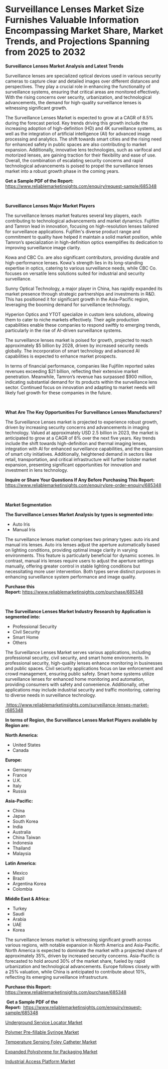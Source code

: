 <p><h1>Surveillance Lenses Market Size Furnishes Valuable Information Encompassing Market Share, Market Trends, and Projections Spanning from 2025 to 2032</h1></p><p><strong>Surveillance Lenses Market Analysis and Latest Trends</strong></p>
<p><p>Surveillance lenses are specialized optical devices used in various security cameras to capture clear and detailed images over different distances and perspectives. They play a crucial role in enhancing the functionality of surveillance systems, ensuring that critical areas are monitored effectively. With the rising concerns over security, urbanization, and technological advancements, the demand for high-quality surveillance lenses is witnessing significant growth. </p><p>The Surveillance Lenses Market is expected to grow at a CAGR of 8.5% during the forecast period. Key trends driving this growth include the increasing adoption of high-definition (HD) and 4K surveillance systems, as well as the integration of artificial intelligence (AI) for advanced image processing and analytics. The shift towards smart cities and the rising need for enhanced safety in public spaces are also contributing to market expansion. Additionally, innovative lens technologies, such as varifocal and motorized lenses, are gaining traction for their flexibility and ease of use. Overall, the combination of escalating security concerns and rapid technological advancements is poised to propel the surveillance lenses market into a robust growth phase in the coming years.</p></p>
<p><strong>Get a Sample PDF of the Report:&nbsp;</strong> <a href="https://www.reliablemarketinsights.com/enquiry/request-sample/685348?utm_campaign=2013&utm_medium=2&utm_source=Github&utm_content=ia&utm_term=08012025&utm_id=surveillance-lenses">https://www.reliablemarketinsights.com/enquiry/request-sample/685348</a></p>
<p>&nbsp;</p>
<p><strong>Surveillance Lenses Major Market Players</strong></p>
<p><p>The surveillance lenses market features several key players, each contributing to technological advancements and market dynamics. Fujifilm and Tamron lead in innovation, focusing on high-resolution lenses tailored for surveillance applications. Fujifilm's diverse product range and commitment to quality have helped it maintain a solid market position, while Tamron’s specialization in high-definition optics exemplifies its dedication to improving surveillance image clarity.</p><p>Kowa and CBC Co. are also significant contributors, providing durable and high-performance lenses. Kowa's strength lies in its long-standing expertise in optics, catering to various surveillance needs, while CBC Co. focuses on versatile lens solutions suited for industrial and security surveillance.</p><p>Sunny Optical Technology, a major player in China, has rapidly expanded its market presence through strategic partnerships and investments in R&D. This has positioned it for significant growth in the Asia-Pacific region, leveraging the booming demand for surveillance technology. </p><p>Hyperion Optics and YTOT specialize in custom lens solutions, allowing them to cater to niche markets effectively. Their agile production capabilities enable these companies to respond swiftly to emerging trends, particularly in the rise of AI-driven surveillance systems.</p><p>The surveillance lenses market is poised for growth, projected to reach approximately $5 billion by 2028, driven by increased security needs globally. The incorporation of smart technology and advanced AI capabilities is expected to enhance market prospects.</p><p>In terms of financial performance, companies like Fujifilm reported sales revenues exceeding $21 billion, reflecting their extensive market penetration. Meanwhile, Tamron’s revenue has surpassed $900 million, indicating substantial demand for its products within the surveillance lens sector. Continued focus on innovation and adapting to market needs will likely fuel growth for these companies in the future.</p></p>
<p>&nbsp;</p>
<p><strong>What Are The Key Opportunities For Surveillance Lenses Manufacturers?</strong></p>
<p><p>The Surveillance Lenses market is projected to experience robust growth, driven by increasing security concerns and advancements in imaging technology. Valued at approximately USD 2.5 billion in 2023, the market is anticipated to grow at a CAGR of 8% over the next five years. Key trends include the shift towards high-definition and thermal imaging lenses, integration with AI for enhanced surveillance capabilities, and the expansion of smart city initiatives. Additionally, heightened demand in sectors like retail, transportation, and critical infrastructure will further bolster market expansion, presenting significant opportunities for innovation and investment in lens technology.</p></p>
<p><strong>Inquire or Share Your Questions If Any Before Purchasing This Report:</strong> <a href="https://www.reliablemarketinsights.com/enquiry/pre-order-enquiry/685348?utm_campaign=2013&utm_medium=2&utm_source=Github&utm_content=ia&utm_term=08012025&utm_id=surveillance-lenses">https://www.reliablemarketinsights.com/enquiry/pre-order-enquiry/685348</a></p>
<p>&nbsp;</p>
<p><strong>Market Segmentation</strong></p>
<p><strong>The Surveillance Lenses Market Analysis by types is segmented into:</strong></p>
<p><ul><li>Auto Iris</li><li>Manual Iris</li></ul></p>
<p><p>The surveillance lenses market comprises two primary types: auto iris and manual iris lenses. Auto iris lenses adjust the aperture automatically based on lighting conditions, providing optimal image clarity in varying environments. This feature is particularly beneficial for dynamic scenes. In contrast, manual iris lenses require users to adjust the aperture settings manually, offering greater control in stable lighting conditions but necessitating more user intervention. Both types serve distinct purposes in enhancing surveillance system performance and image quality.</p></p>
<p><strong>Purchase this Report:&nbsp;</strong><a href="https://www.reliablemarketinsights.com/purchase/685348?utm_campaign=2013&utm_medium=2&utm_source=Github&utm_content=ia&utm_term=08012025&utm_id=surveillance-lenses">https://www.reliablemarketinsights.com/purchase/685348</a></p>
<p>&nbsp;</p>
<p><strong>The Surveillance Lenses Market Industry Research by Application is segmented into:</strong></p>
<p><ul><li>Professional Security</li><li>Civil Security</li><li>Smart Home</li><li>Others</li></ul></p>
<p><p>The Surveillance Lenses Market serves various applications, including professional security, civil security, and smart home environments. In professional security, high-quality lenses enhance monitoring in businesses and public spaces. Civil security applications focus on law enforcement and crowd management, ensuring public safety. Smart home systems utilize surveillance lenses for enhanced home monitoring and automation, providing consumers with safety and convenience. Additionally, other applications may include industrial security and traffic monitoring, catering to diverse needs in surveillance technology.</p></p>
<p><a href="https://www.reliablemarketinsights.com/surveillance-lenses-market-r685348?utm_campaign=2013&utm_medium=2&utm_source=Github&utm_content=ia&utm_term=08012025&utm_id=surveillance-lenses">&nbsp;https://www.reliablemarketinsights.com/surveillance-lenses-market-r685348</a></p>
<p><strong>In terms of Region, the Surveillance Lenses Market Players available by Region are:</strong></p>
<p>
    <p> <strong> North America: </strong>
        <ul>
            <li>United States</li>
            <li>Canada</li>
        </ul>
        </p> 
    <p> <strong> Europe: </strong>
        <ul>
            <li>Germany</li>
            <li>France</li>
            <li>U.K.</li>
            <li>Italy</li>
            <li>Russia</li>
        </ul>
        </p> 
    <p> <strong> Asia-Pacific: </strong>
        <ul>
            <li>China</li>
            <li>Japan</li>
            <li>South Korea</li>
            <li>India</li>
            <li>Australia</li>
            <li>China Taiwan</li>
            <li>Indonesia</li>
            <li>Thailand</li>
            <li>Malaysia</li>
        </ul>
        </p> 
    <p> <strong> Latin America: </strong>
        <ul>
            <li>Mexico</li>
            <li>Brazil</li>
            <li>Argentina Korea</li>
            <li>Colombia</li>
        </ul>
        </p> 
    <p> <strong> Middle East & Africa: </strong>
        <ul>
            <li>Turkey</li>
            <li>Saudi</li>
            <li>Arabia</li>
            <li>UAE</li>
            <li>Korea</li>
        </ul>
    </p>
    </p>
<p><p>The surveillance lenses market is witnessing significant growth across various regions, with notable expansion in North America and Asia-Pacific. North America is expected to dominate the market with a projected share of approximately 35%, driven by increased security concerns. Asia-Pacific is forecasted to hold around 30% of the market share, fueled by rapid urbanization and technological advancements. Europe follows closely with a 25% valuation, while China is anticipated to contribute about 10%, reflecting its emerging surveillance infrastructure.</p></p>
<p><strong>Purchase this Report: </strong><a href="https://www.reliablemarketinsights.com/purchase/685348?utm_campaign=2013&utm_medium=2&utm_source=Github&utm_content=ia&utm_term=08012025&utm_id=surveillance-lenses">https://www.reliablemarketinsights.com/purchase/685348</a></p>
<p>&nbsp;<strong>Get a Sample PDF of the Report:&nbsp;&nbsp;</strong><a href="https://www.reliablemarketinsights.com/enquiry/request-sample/685348?utm_campaign=2013&utm_medium=2&utm_source=Github&utm_content=ia&utm_term=08012025&utm_id=surveillance-lenses">https://www.reliablemarketinsights.com/enquiry/request-sample/685348</a></p>
<p><strong></strong></p>
<p><p><a href="https://www.linkedin.com/pulse/in-depth-study-underground-service-locator-market-size-dynamics-xypyf?utm_campaign=2013&utm_medium=2&utm_source=Github&utm_content=ia&utm_term=08012025&utm_id=surveillance-lenses">Underground Service Locator Market</a></p><p><a href="https://www.linkedin.com/pulse/forecasted-growth-key-players-polymer-pre-fillable-syringe-market-2025-2032-1nhcf?utm_campaign=2013&utm_medium=2&utm_source=Github&utm_content=ia&utm_term=08012025&utm_id=surveillance-lenses">Polymer Pre-fillable Syringe Market</a></p><p><a href="https://www.linkedin.com/pulse/exploring-temperature-sensing-foley-catheter-market-dynamics-tbdoe?utm_campaign=2013&utm_medium=2&utm_source=Github&utm_content=ia&utm_term=08012025&utm_id=surveillance-lenses">Temperature Sensing Foley Catheter Market</a></p><p><a href="https://www.linkedin.com/pulse/expanded-polystyrene-packaging-market-report-insights-from-industry-zp4me?utm_campaign=2013&utm_medium=2&utm_source=Github&utm_content=ia&utm_term=08012025&utm_id=surveillance-lenses">Expanded Polystyrene for Packaging Market</a></p><p><a href="https://www.linkedin.com/pulse/examination-market-segmentation-industrial-access-platform-from-2025-pudzf?utm_campaign=2013&utm_medium=2&utm_source=Github&utm_content=ia&utm_term=08012025&utm_id=surveillance-lenses">Industrial Access Platform Market</a></p></p>